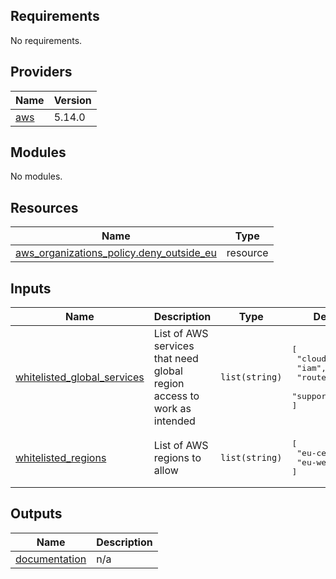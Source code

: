 <!-- BEGIN_TF_DOCS -->
## Requirements

No requirements.

## Providers

| Name | Version |
|------|---------|
| <a name="provider_aws"></a> [aws](#provider\_aws) | 5.14.0 |

## Modules

No modules.

## Resources

| Name | Type |
|------|------|
| [aws_organizations_policy.deny_outside_eu](https://registry.terraform.io/providers/hashicorp/aws/latest/docs/resources/organizations_policy) | resource |

## Inputs

| Name | Description | Type | Default | Required |
|------|-------------|------|---------|:--------:|
| <a name="input_whitelisted_global_services"></a> [whitelisted\_global\_services](#input\_whitelisted\_global\_services) | List of AWS services that need global region access to work as intended | `list(string)` | <pre>[<br>  "cloudfront",<br>  "iam",<br>  "route53",<br>  "support"<br>]</pre> | no |
| <a name="input_whitelisted_regions"></a> [whitelisted\_regions](#input\_whitelisted\_regions) | List of AWS regions to allow | `list(string)` | <pre>[<br>  "eu-central-1",<br>  "eu-west-1"<br>]</pre> | no |

## Outputs

| Name | Description |
|------|-------------|
| <a name="output_documentation"></a> [documentation](#output\_documentation) | n/a |
<!-- END_TF_DOCS -->